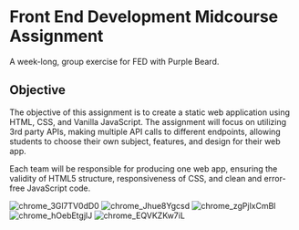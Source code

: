 # Front End Development Midcourse Assignment

A week-long, group exercise for FED with Purple Beard.

## Objective

The objective of this assignment is to create a static web application using HTML, CSS, and Vanilla JavaScript. The assignment will focus on utilizing 3rd party APIs, making multiple API calls to different endpoints, allowing students to choose their own subject, features, and design for their web app.

Each team will be responsible for producing one web app, ensuring the validity of HTML5 structure, responsiveness of CSS, and clean and error-free JavaScript code.


![chrome_3Gl7TV0dD0](https://github.com/iLi01/midcourse-project-bootcamp/assets/140189297/9da59329-209c-46dc-ab70-9eb10213ef12)
![chrome_Jhue8Ygcsd](https://github.com/iLi01/midcourse-project-bootcamp/assets/140189297/59a1e7fc-32b5-4a8e-9b94-dfd685f1f47e)
![chrome_zgPjlxCmBl](https://github.com/iLi01/midcourse-project-bootcamp/assets/140189297/1daa4392-fc93-4446-936b-0ca9460859f4)
![chrome_hOebEtgjlJ](https://github.com/iLi01/midcourse-project-bootcamp/assets/140189297/9d877ed2-a175-44b3-ba7d-2d85c869f6ec) ![chrome_EQVKZKw7iL](https://github.com/iLi01/midcourse-project-bootcamp/assets/140189297/8f9847f1-feaf-4086-a695-78e09175f2db)

